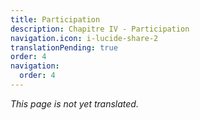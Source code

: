 ```yaml
---
title: Participation
description: Chapitre IV - Participation
navigation.icon: i-lucide-share-2
translationPending: true
order: 4
navigation:
  order: 4
---
```

_This page is not yet translated._

